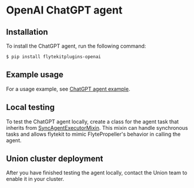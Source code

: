 # OpenAI ChatGPT agent

## Installation

To install the ChatGPT agent, run the following command:

```{code-block} shell
$ pip install flytekitplugins-openai
```

## Example usage

For a usage example, see [ChatGPT agent example](chatgpt-agent-example).

## Local testing

To test the ChatGPT agent locally, create a class for the agent task that inherits from [SyncAgentExecutorMixin](https://github.com/flyteorg/flytekit/blob/master/flytekit/extend/backend/base_agent.py#L225). This mixin can handle synchronous tasks and allows flytekit to mimic FlytePropeller's behavior in calling the agent.

## Union cluster deployment

After you have finished testing the agent locally, contact the Union team to enable it in your cluster.
